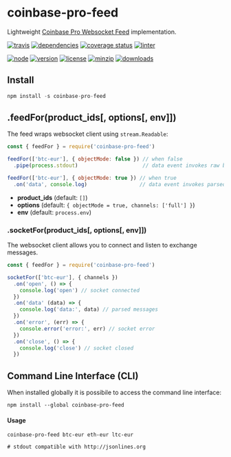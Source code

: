 coinbase-pro-feed
===
Lightweight [Coinbase Pro Websocket Feed](https://docs.pro.coinbase.com/#websocket-feed) implementation.

[![travis](https://img.shields.io/travis/ivoputzer/coinbase-pro-feed.svg?style=for-the-badge)](https://travis-ci.org/ivoputzer/coinbase-pro-feed)
[![dependencies](https://img.shields.io/badge/dependencies-2-blue.svg?style=for-the-badge&colorB=44CC11)](https://www.npmjs.com/package/coinbase-pro-feed?activeTab=dependencies)
[![coverage status](https://img.shields.io/coveralls/ivoputzer/coinbase-pro-feed.svg?style=for-the-badge)](https://coveralls.io/github/ivoputzer/coinbase-pro-feed?branch=master)
[![linter](https://img.shields.io/badge/coding%20style-standard-brightgreen.svg?style=for-the-badge)](http://standardjs.com/)

[![node](https://img.shields.io/badge/node-6%2B-blue.svg?style=for-the-badge)](https://nodejs.org/docs/v6.0.0/api)
[![version](https://img.shields.io/npm/v/coinbase-pro-feed.svg?style=for-the-badge&colorB=007EC6)](https://www.npmjs.com/package/coinbase-pro-feed)
[![license](https://img.shields.io/badge/license-MIT-blue.svg?style=for-the-badge&colorB=007EC6)](https://spdx.org/licenses/MIT)
[![minzip](https://img.shields.io/bundlephobia/minzip/coinbase-pro-feed.svg?style=for-the-badge)](https://bundlephobia.com/scan-results?packages=coinbase-pro-feed)
[![downloads](https://img.shields.io/npm/dt/coinbase-pro-feed.svg?style=for-the-badge&colorB=007EC6)](https://www.npmjs.com/package/coinbase-pro-feed)

## Install
```js
npm install -s coinbase-pro-feed
```

## .feedFor(product_ids[, options[, env]])
The feed wraps websocket client using `stream.Readable`:

```js
const { feedFor } = require('coinbase-pro-feed')

feedFor(['btc-eur'], { objectMode: false }) // when false
  .pipe(process.stdout)                     // data event invokes raw buffer

feedFor(['btc-eur'], { objectMode: true }) // when true
  .on('data', console.log)                 // data event invokes parsed object
```

- **product_ids** (default: `[]`)
- **options** (default: `{ objectMode = true, channels: ['full'] }`)
- **env** (default: `process.env`)

### .socketFor(product_ids[, options[, env]])
The websocket client allows you to connect and listen to exchange messages.

```js
const { feedFor } = require('coinbase-pro-feed')

socketFor(['btc-eur'], { channels })
  .on('open', () => {
    console.log('open') // socket connected
  })
  .on('data' (data) => {
    console.log('data:', data) // parsed messages
  })
  .on('error', (err) => {
    console.error('error:', err) // socket error
  })
  .on('close', () => {
    console.log('close') // socket closed
  })
```

## Command Line Interface (CLI)
When installed globally it is possibile to access the command line interface:

```shell
npm install --global coinbase-pro-feed
```

#### Usage
```shell
coinbase-pro-feed btc-eur eth-eur ltc-eur

# stdout compatible with http://jsonlines.org
```

<!--

The client will automatically subscribe to the heartbeat channel.
By default, the full channel will be subscribed to unless other channels are requested.

const websocket = new Gdax.WebsocketClient(
  ['BTC-USD', 'ETH-USD'],
  'wss://ws-feed-public.sandbox.pro.coinbase.com',
  {
    key: 'suchkey',
    secret: 'suchsecret',
    passphrase: 'muchpassphrase',
  },
  { channels: ['full', 'level2'] }
);
Optionally, change subscriptions at runtime:

websocket.unsubscribe({ channels: ['full'] });

websocket.subscribe({ product_ids: ['LTC-USD'], channels: ['ticker', 'user'] });

websocket.subscribe({
  channels: [
    {
      name: 'user',
      product_ids: ['ETH-USD'],
    },
  ],
});

websocket.unsubscribe({
  channels: [
    {
      name: 'user',
      product_ids: ['LTC-USD'],
    },
    {
      name: 'user',
      product_ids: ['ETH-USD'],
    },
  ],
});
The following events can be emitted from the WebsocketClient:

open
message
close
error
 -->
